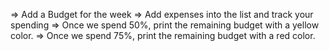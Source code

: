 => Add a Budget for the week
=> Add expenses into the list and track your spending
=> Once we spend 50%, print the remaining budget with a yellow color.
=> Once we spend 75%, print the remaining budget with a red color.